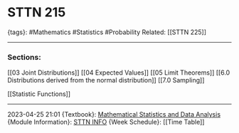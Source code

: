 # STTN 215
{tags}: #Mathematics #Statistics #Probability
Related: [[STTN 225]]

--- 
### Sections:

[[03 Joint Distributions]]
[[04 Expected Values]]
[[05 Limit Theorems]]
[[6.0 Distributions derived from the normal distribution]]
[[7.0 Sampling]]

[[Statistic Functions]]

--- 
2023-04-25
21:01
{Textbook}: [Mathematical Statistics and Data Analysis](file:///C:/Users/schre/OneDrive/Documents/NWU/Textbooks/Mathematical%20Statistics%20and%20data%20analysis.pdf)
{Module Information}: [STTN INFO](https://efundi.nwu.ac.za/access/content/group/abd2a584-0a55-418c-9973-de94cd06741e/Admin/Planning_STTN215_eFundi_2023.pdf)
{Week Schedule}: [[Time Table]]